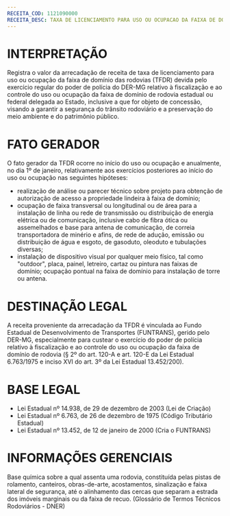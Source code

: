 ```yaml
---
RECEITA_COD: 1121090000
RECEITA_DESC: TAXA DE LICENCIAMENTO PARA USO OU OCUPACAO DA FAIXA DE DOMINIO DAS RODOVIAS - TFDR
---
```


# INTERPRETAÇÃO
Registra o valor da arrecadação de receita de taxa de licenciamento para uso ou ocupação da faixa de domínio das rodovias (TFDR) devida pelo exercício regular do poder de polícia do DER-MG relativo à fiscalização e ao controle do uso ou ocupação da faixa de domínio de rodovia estadual ou federal delegada ao Estado, inclusive a que for objeto de concessão, visando a garantir a segurança do trânsito rodoviário e a preservação do meio ambiente e do patrimônio público.

# FATO GERADOR
O fato gerador da TFDR ocorre no início do uso ou ocupação e anualmente, no dia 1º de janeiro, relativamente aos exercícios posteriores ao início do uso ou ocupação nas seguintes hipóteses: 
 - realização de análise ou parecer técnico sobre projeto para obtenção de autorização de acesso a propriedade lindeira à faixa de domínio; 
 - ocupação de faixa transversal ou longitudinal ou de área para a instalação de linha ou rede de transmissão ou distribuição de energia elétrica ou de comunicação, inclusive cabo de fibra ótica ou assemelhados e base para antena de comunicação, de correia transportadora de minério e afins, de rede de adução, emissão ou distribuição de água e esgoto, de gasoduto, oleoduto e tubulações diversas;
 - instalação de dispositivo visual por qualquer meio físico, tal como "outdoor", placa, painel, letreiro, cartaz ou pintura nas faixas de domínio; ocupação pontual na faixa de domínio para instalação de torre ou antena.

# DESTINAÇÃO LEGAL
A receita proveniente da arrecadação da TFDR é vinculada ao Fundo Estadual de Desenvolvimento de Transportes (FUNTRANS), gerido pelo DER-MG, especialmente para custear o exercício do poder de polícia relativo à fiscalização e ao controle do uso ou ocupação da faixa de domínio de rodovia (§ 2º do art. 120-A e art. 120-E da Lei Estadual 6.763/1975 e inciso XVI do art. 3º da Lei Estadual 13.452/200).

# BASE LEGAL
- Lei Estadual nº 14.938, de 29 de dezembro de 2003 (Lei de Criação)
- Lei Estadual nº 6.763, de 26 de dezembro de 1975 (Código Tributário Estadual)
- Lei Estadual nº 13.452, de 12 de janeiro de 2000 (Cria o FUNTRANS)

# INFORMAÇÕES GERENCIAIS
Base química sobre a qual assenta uma rodovia, constituída pelas pistas de rolamento, canteiros, obras-de-arte, acostamentos, sinalização e faixa lateral de segurança, até o alinhamento das cercas que separam a estrada dos imóveis marginais ou da faixa de recuo. (Glossário de Termos Técnicos Rodoviários - DNER)

